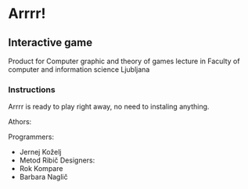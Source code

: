 # Arrrr!

## Interactive game

Product for Computer graphic and theory of games lecture in Faculty of computer and information science Ljubljana

### Instructions
Arrrr is ready to play right away, no need to instaling anything.


Athors:

Programmers:
 * Jernej Koželj
 * Metod Ribič
Designers:
 * Rok Kompare
 * Barbara Naglič